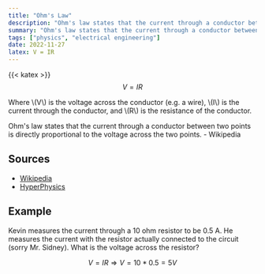 ```yaml
---
title: "Ohm's Law"
description: "Ohm's law states that the current through a conductor between two points is directly proportional to the voltage across the two points."
summary: "Ohm's law states that the current through a conductor between two points is directly proportional to the voltage across the two points."
tags: ["physics", "electrical engineering"]
date: 2022-11-27
latex: V = IR
---
```

{{< katex >}}
$$V = IR$$

Where
\\(V\\) is the voltage across the conductor (e.g. a wire),
\\(I\\) is the current through the conductor, and
\\(R\\) is the resistance of the conductor.

Ohm's law states that the current through a conductor between two points is directly proportional to the voltage across the two points. - Wikipedia

## Sources
- [Wikipedia](https://en.wikipedia.org/wiki/Ohm%27s_law)
- [HyperPhysics](http://hyperphysics.phy-astr.gsu.edu/hbase/electric/ohmlaw.html)

## Example

Kevin measures the current through a 10 ohm resistor to be 0.5 A. He measures the current with the resistor actually connected to the circuit (sorry Mr. Sidney). What is the voltage across the resistor?

$$ V = IR \Longrightarrow V = 10 * 0.5 = 5V $$



